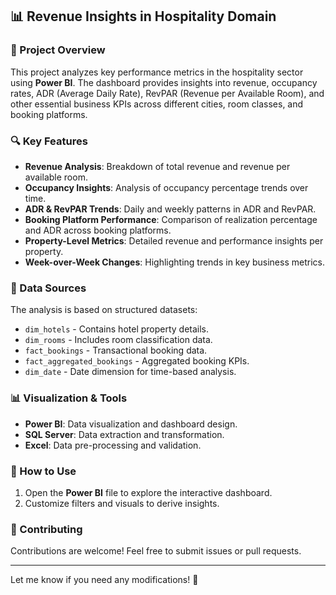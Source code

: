 
## 📊 Revenue Insights in Hospitality Domain 

### 📌 Project Overview  
This project analyzes key performance metrics in the hospitality sector using **Power BI**. The dashboard provides insights into revenue, occupancy rates, ADR (Average Daily Rate), RevPAR (Revenue per Available Room), and other essential business KPIs across different cities, room classes, and booking platforms.

### 🔍 Key Features  
- **Revenue Analysis**: Breakdown of total revenue and revenue per available room.  
- **Occupancy Insights**: Analysis of occupancy percentage trends over time.  
- **ADR & RevPAR Trends**: Daily and weekly patterns in ADR and RevPAR.  
- **Booking Platform Performance**: Comparison of realization percentage and ADR across booking platforms.  
- **Property-Level Metrics**: Detailed revenue and performance insights per property.  
- **Week-over-Week Changes**: Highlighting trends in key business metrics.  

### 📂 Data Sources  
The analysis is based on structured datasets:  
- `dim_hotels` - Contains hotel property details.  
- `dim_rooms` - Includes room classification data.  
- `fact_bookings` - Transactional booking data.  
- `fact_aggregated_bookings` - Aggregated booking KPIs.  
- `dim_date` - Date dimension for time-based analysis.  

### 📊 Visualization & Tools  
- **Power BI**: Data visualization and dashboard design.  
- **SQL Server**: Data extraction and transformation.  
- **Excel**: Data pre-processing and validation.  

### 🚀 How to Use  

1. Open the **Power BI** file to explore the interactive dashboard.  
2. Customize filters and visuals to derive insights.  

### 🤝 Contributing  
Contributions are welcome! Feel free to submit issues or pull requests.  


---

Let me know if you need any modifications! 🚀
